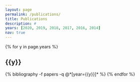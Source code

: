 ```yaml
---
layout: page
permalink: /publications/
title: Publications
description: #
years: [2020, 2019, 2018, 2017, 2016, 2014]
nav: true
---
```


<div class="publications">

{% for y in page.years %}
  <h2 class="year">{{y}}</h2>
  {% bibliography -f papers -q @*[year={{y}}]* %}
{% endfor %}

</div>
